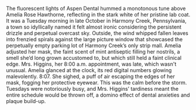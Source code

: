 The fluorescent lights of Aspen Dental hummed a monotonous tune above Amelia Rose Hawthorne, reflecting in the stark white of her pristine lab coat.  It was a Tuesday morning in late October in Harmony Creek, Pennsylvania, a town so idyllically named it felt almost ironic considering the persistent drizzle and perpetual overcast sky. Outside, the wind whipped fallen leaves into frenzied spirals against the large picture window that showcased the perpetually empty parking lot of Harmony Creek’s only strip mall. Amelia adjusted her mask, the faint scent of mint antiseptic filling her nostrils, a smell she’d long grown accustomed to, but which still held a faint clinical edge. Mrs. Higgins, her 8:00 a.m. appointment, was late, which wasn't unusual.  Amelia glanced at the clock, its red digital numbers glowing malevolently.  8:07.  She sighed, a puff of air escaping the edges of her mask, fogging her protective eyewear. This was the calm before the storm.  Tuesdays were notoriously busy, and Mrs. Higgins’ tardiness meant the entire schedule would be thrown off, a domino effect of dental anxieties and plaque build-up.
